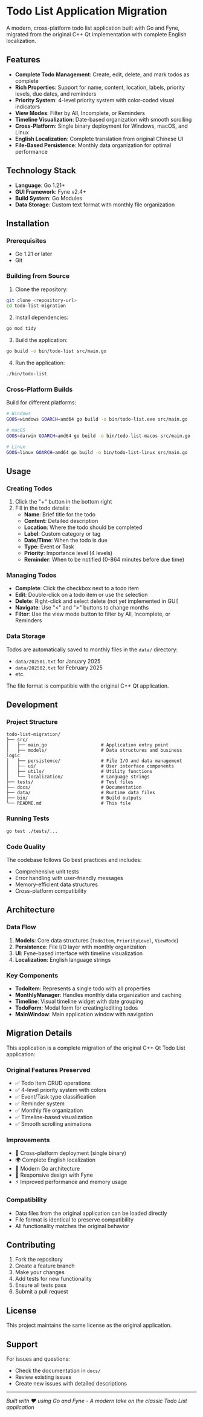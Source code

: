 # Todo List Application Migration

A modern, cross-platform todo list application built with Go and Fyne, migrated from the original C++ Qt implementation with complete English localization.

## Features

- **Complete Todo Management**: Create, edit, delete, and mark todos as complete
- **Rich Properties**: Support for name, content, location, labels, priority levels, due dates, and reminders
- **Priority System**: 4-level priority system with color-coded visual indicators
- **View Modes**: Filter by All, Incomplete, or Reminders
- **Timeline Visualization**: Date-based organization with smooth scrolling
- **Cross-Platform**: Single binary deployment for Windows, macOS, and Linux
- **English Localization**: Complete translation from original Chinese UI
- **File-Based Persistence**: Monthly data organization for optimal performance

## Technology Stack

- **Language**: Go 1.21+
- **GUI Framework**: Fyne v2.4+
- **Build System**: Go Modules
- **Data Storage**: Custom text format with monthly file organization

## Installation

### Prerequisites

- Go 1.21 or later
- Git

### Building from Source

1. Clone the repository:
```bash
git clone <repository-url>
cd todo-list-migration
```

2. Install dependencies:
```bash
go mod tidy
```

3. Build the application:
```bash
go build -o bin/todo-list src/main.go
```

4. Run the application:
```bash
./bin/todo-list
```

### Cross-Platform Builds

Build for different platforms:

```bash
# Windows
GOOS=windows GOARCH=amd64 go build -o bin/todo-list.exe src/main.go

# macOS
GOOS=darwin GOARCH=amd64 go build -o bin/todo-list-macos src/main.go

# Linux
GOOS=linux GOARCH=amd64 go build -o bin/todo-list-linux src/main.go
```

## Usage

### Creating Todos

1. Click the "+" button in the bottom right
2. Fill in the todo details:
   - **Name**: Brief title for the todo
   - **Content**: Detailed description
   - **Location**: Where the todo should be completed
   - **Label**: Custom category or tag
   - **Date/Time**: When the todo is due
   - **Type**: Event or Task
   - **Priority**: Importance level (4 levels)
   - **Reminder**: When to be notified (0-864 minutes before due time)

### Managing Todos

- **Complete**: Click the checkbox next to a todo item
- **Edit**: Double-click on a todo item or use the selection
- **Delete**: Right-click and select delete (not yet implemented in GUI)
- **Navigate**: Use "<" and ">" buttons to change months
- **Filter**: Use the view mode button to filter by All, Incomplete, or Reminders

### Data Storage

Todos are automatically saved to monthly files in the `data/` directory:
- `data/202501.txt` for January 2025
- `data/202502.txt` for February 2025
- etc.

The file format is compatible with the original C++ Qt application.

## Development

### Project Structure

```
todo-list-migration/
├── src/
│   ├── main.go                    # Application entry point
│   ├── models/                    # Data structures and business logic
│   ├── persistence/               # File I/O and data management
│   ├── ui/                        # User interface components
│   ├── utils/                     # Utility functions
│   └── localization/              # Language strings
├── tests/                         # Test files
├── docs/                          # Documentation
├── data/                          # Runtime data files
├── bin/                           # Build outputs
└── README.md                      # This file
```

### Running Tests

```bash
go test ./tests/...
```

### Code Quality

The codebase follows Go best practices and includes:
- Comprehensive unit tests
- Error handling with user-friendly messages
- Memory-efficient data structures
- Cross-platform compatibility

## Architecture

### Data Flow

1. **Models**: Core data structures (`TodoItem`, `PriorityLevel`, `ViewMode`)
2. **Persistence**: File I/O layer with monthly organization
3. **UI**: Fyne-based interface with timeline visualization
4. **Localization**: English language strings

### Key Components

- **TodoItem**: Represents a single todo with all properties
- **MonthlyManager**: Handles monthly data organization and caching
- **Timeline**: Visual timeline widget with date grouping
- **TodoForm**: Modal form for creating/editing todos
- **MainWindow**: Main application window with navigation

## Migration Details

This application is a complete migration of the original C++ Qt Todo List application:

### Original Features Preserved

- ✅ Todo item CRUD operations
- ✅ 4-level priority system with colors
- ✅ Event/Task type classification
- ✅ Reminder system
- ✅ Monthly file organization
- ✅ Timeline-based visualization
- ✅ Smooth scrolling animations

### Improvements

- 🚀 Cross-platform deployment (single binary)
- 🌍 Complete English localization
- 🔧 Modern Go architecture
- 📱 Responsive design with Fyne
- ⚡ Improved performance and memory usage

### Compatibility

- Data files from the original application can be loaded directly
- File format is identical to preserve compatibility
- All functionality matches the original behavior

## Contributing

1. Fork the repository
2. Create a feature branch
3. Make your changes
4. Add tests for new functionality
5. Ensure all tests pass
6. Submit a pull request

## License

This project maintains the same license as the original application.

## Support

For issues and questions:
- Check the documentation in `docs/`
- Review existing issues
- Create new issues with detailed descriptions

---

*Built with ❤️ using Go and Fyne - A modern take on the classic Todo List application*
